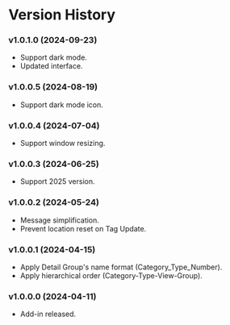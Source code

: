 # Version History

### v1.0.1.0 (2024-09-23)

* Support dark mode.
* Updated interface.

### v1.0.0.5 (2024-08-19)

* Support dark mode icon.

### v1.0.0.4 (2024-07-04)

* Support window resizing.

### v1.0.0.3 (2024-06-25)

* Support 2025 version.

### v1.0.0.2 (2024-05-24)

* Message simplification.
* Prevent location reset on Tag Update.

### v1.0.0.1 (2024-04-15)

* Apply Detail Group's name format (Category\_Type\_Number).
* Apply hierarchical order (Category-Type-View-Group).

### v1.0.0.0 (2024-04-11)

* Add-in released.
